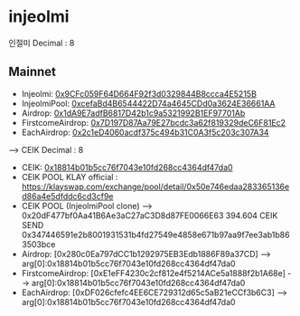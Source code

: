 # injeolmi
인절미 Decimal : 8

## Mainnet
- Injeolmi:     [0x9CFc059F64D664F92f3d0329844B8ccca4E5215B](https://scope.klaytn.com/token/0x9CFc059F64D664F92f3d0329844B8ccca4E5215B)
- InjeolmiPool: [0xcefaBd4B6544422D74a4645CDd0a3624E36661AA](https://scope.klaytn.com/account/0xcefaBd4B6544422D74a4645CDd0a3624E36661AA)
- Airdrop:      [0x1dA9E7adfB6817D42b1c9a5321992B1EF97701Ab](https://scope.klaytn.com/account/0x1dA9E7adfB6817D42b1c9a5321992B1EF97701Ab)
- FirstcomeAirdrop: [0x7D197D87Aa79E27bcdc3a62f819329deC6F81Ec2](https://scope.klaytn.com/account/0x7D197D87Aa79E27bcdc3a62f819329deC6F81Ec2)
- EachAirdrop:  [0x2c1eD4060acdf375c494b31C0A3f5c203c307A34](https://scope.klaytn.com/account/0x2c1eD4060acdf375c494b31C0A3f5c203c307A34)

-->
CEIK Decimal : 8
- CEIK:                 [0x18814b01b5cc76f7043e10fd268cc4364df47da0](https://scope.klaytn.com/token/0x18814b01b5cc76f7043e10fd268cc4364df47da0)
- CEIK POOL KLAY official : https://klayswap.com/exchange/pool/detail/0x50e746edaa283365136ed86a4e5dfddc6cd3cf9e
- CEIK POOL (InjeolmiPool clone) --> 0x20dF477bf0Aa41B6Ae3aC27aC3D8d87FE0066E63
        394.604 CEIK SEND 0x347446591e2b8001931531b4fd27549e4858e671b97aa9f7ee3ab1b863503bce
- Airdrop:              [0x280c0Ea797dCC1b1292975EB3Edb1886F89a37CD]  --> arg[0]:0x18814b01b5cc76f7043e10fd268cc4364df47da0
- FirstcomeAirdrop:     [0xE1eFF4230c2cf812e4f5214ACe5a1888f2b1A68e]  --> arg[0]:0x18814b01b5cc76f7043e10fd268cc4364df47da0
- EachAirdrop:          [0xDF026cfefc4EE6CE729312d65c5aB21eCCf3b6C3]  --> arg[0]:0x18814b01b5cc76f7043e10fd268cc4364df47da0
